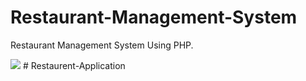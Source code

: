 # Restaurant-Management-System
Restaurant Management System Using PHP.

<img src="images/home.png" />
#   R e s t a u r e n t - A p p l i c a t i o n  
 